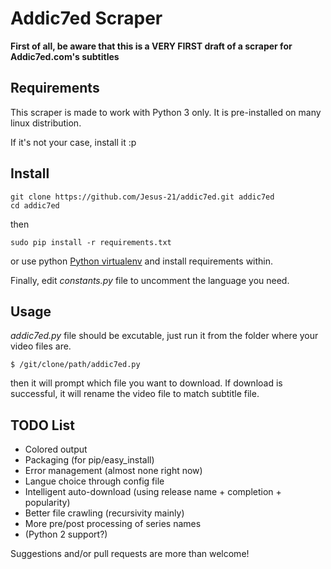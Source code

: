 # Addic7ed Scraper
**First of all, be aware that this is a VERY FIRST draft of a scraper for Addic7ed.com's subtitles**

## Requirements
This scraper is made to work with Python 3 only.
It is pre-installed on many linux distribution.

If it's not your case, install it :p

## Install

    git clone https://github.com/Jesus-21/addic7ed.git addic7ed
    cd addic7ed

then

    sudo pip install -r requirements.txt
or use python [Python virtualenv](http://docs.python-guide.org/en/latest/dev/virtualenvs/) and install requirements within.

Finally, edit *constants.py* file to uncomment the language you need.

## Usage
*addic7ed.py* file should be excutable, just run it from the folder where your video files are.

    $ /git/clone/path/addic7ed.py

then it will prompt which file you want to download.
If download is successful, it will rename the video file to match subtitle file.

## TODO List

 - Colored output
 - Packaging (for pip/easy_install)
 - Error management (almost none right now)
 - Langue choice through config file
 - Intelligent auto-download (using release name + completion + popularity)
 - Better file crawling (recursivity mainly)
 - More pre/post processing of series names
 - (Python 2 support?)

Suggestions and/or pull requests are more than welcome!

